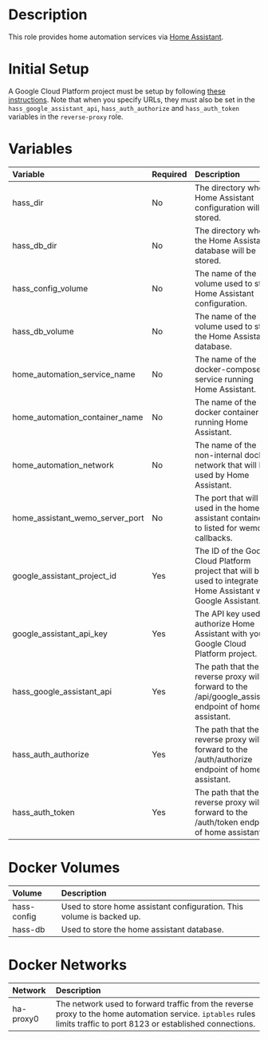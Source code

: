 # Description

This role provides home automation services via [Home Assistant](https://www.home-assistant.io/).

# Initial Setup

A Google Cloud Platform project must be setup by following
[these instructions](https://www.home-assistant.io/integrations/google_assistant/#manual-setup).  Note that when you
specify URLs, they must also be set in the `hass_google_assistant_api`, `hass_auth_authorize` and `hass_auth_token`
variables in the `reverse-proxy` role.

# Variables

| Variable                        | Required | Description                                                                                                      | Default                            |
|:--------------------------------|:---------|:-----------------------------------------------------------------------------------------------------------------|:-----------------------------------|
| hass_dir                        | No       | The directory where Home Assistant configuration will be stored.                                                 | `{{ docker_compose_dir }}/hass`    |
| hass_db_dir                     | No       | The directory where the Home Assistant database will be stored.                                                  | `{{ docker_compose_dir }}/hass-db` |
| hass_config_volume              | No       | The name of the volume used to store Home Assistant configuration.                                               | hass-config                        |
| hass_db_volume                  | No       | The name of the volume used to store the Home Assistant database.                                                | hass-db                            |
| home_automation_service_name    | No       | The name of the docker-compose service running Home Assistant.                                                   | homeassistant                      |
| home_automation_container_name  | No       | The name of the docker container running Home Assistant.                                                         | hass                               |
| home_automation_network         | No       | The name of the non-internal docker network that will be used by Home Assistant.                                 | ha-proxy0                          |
| home_assistant_wemo_server_port | No       | The port that will be used in the home assistant container to listed for wemo callbacks.                         | 8990                               |
| google_assistant_project_id     | Yes      | The ID of the Google Cloud Platform project that will be used to integrate Home Assistant with Google Assistant. |                                    |
| google_assistant_api_key        | Yes      | The API key used to authorize Home Assistant with your Google Cloud Platform project.                            |                                    |
| hass_google_assistant_api       | Yes      | The path that the reverse proxy will forward to the /api/google_assistant endpoint of home assistant.            |                                    |
| hass_auth_authorize             | Yes      | The path that the reverse proxy will forward to the /auth/authorize endpoint of home assistant.                  |                                    |
| hass_auth_token                 | Yes      | The path that the reverse proxy will forward to the /auth/token endpoint of home assistant.                      |                                    |

# Docker Volumes

 | Volume      | Description                                                            |
|:------------|:-----------------------------------------------------------------------|
 | hass-config | Used to store home assistant configuration.  This volume is backed up. |
 | hass-db     | Used to store the home assistant database.                             |     

# Docker Networks

| Network   | Description                                                                                                                                                          |
|:----------|:---------------------------------------------------------------------------------------------------------------------------------------------------------------------|
 | ha-proxy0 | The network used to forward traffic from the reverse proxy to the home automation service.  `iptables` rules limits traffic to port 8123 or established connections. |
